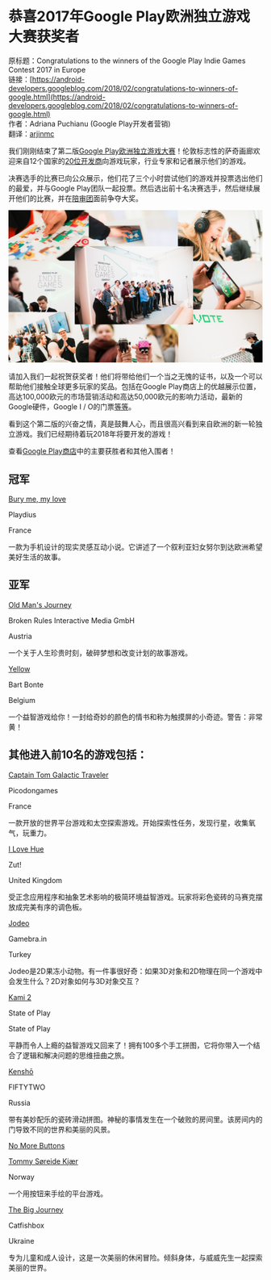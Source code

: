 # 恭喜2017年Google Play欧洲独立游戏大赛获奖者

原标题：Congratulations to the winners of the Google Play Indie Games Contest 2017 in Europe  
链接：[https://android-developers.googleblog.com/2018/02/congratulations-to-winners-of-google.html](https://android-developers.googleblog.com/2018/02/congratulations-to-winners-of-google.html)  
作者：Adriana Puchianu (Google Play开发者营销)  
翻译：[arjinmc](https://github.com/arjinmc)  

我们刚刚结束了第二版[Google Play欧洲独立游戏大赛](https://events.withgoogle.com/indie-games-contest-2017/)！伦敦标志性的萨奇画廊欢迎来自12个国家的[20位开发商](https://android-developers.googleblog.com/2018/01/meet-finalists-of-google-play-indie.html)向游戏玩家，行业专家和记者展示他们的游戏。

决赛选手的比赛已向公众展示，他们花了三个小时尝试他们的游戏并投票选出他们的最爱，并与Google Play团队一起投票。然后选出前十名决赛选手，然后继续展开他们的比赛，并在[陪审团](https://events.withgoogle.com/indie-games-contest-2017/jury/#content)面前争夺大奖。

![img](../images/2018.2.13.jpg)  

请加入我们一起祝贺获奖者！他们将带给他们一个当之无愧的证书，以及一个可以帮助他们接触全球更多玩家的奖品。包括在Google Play商店上的优越展示位置，高达100,000欧元的市场营销活动和高达50,000欧元的影响力活动，最新的Google硬件，Google I / O的门票[等等](https://events.withgoogle.com/indie-games-contest-2017/prizes/#content)。

看到这个第二版的兴奋之情，真是鼓舞人心，而且很高兴看到来自欧洲的新一轮独立游戏。我们已经期待着玩2018年将要开发的游戏！

查看[Google Play商店](https://play.google.com/store/apps/editorial_collection/promotion_topic_3002f6a_indie_games_contest_europe_2017_tp?e=-EnableAppDetailsPageRedesign)中的主要获胜者和其他入围者！

## 冠军

[Bury me, my love](https://play.google.com/store/apps/details?id=com.plug_in_digital.emma)

Playdius

France

一款为手机设计的现实灵感互动小说。它讲述了一个叙利亚妇女努尔到达欧洲希望美好生活的故事。

## 亚军

[Old Man's Journey](https://play.google.com/store/apps/details?id=es.brokenrul.oldmansjourney)

Broken Rules Interactive Media GmbH

Austria

一个关于人生珍贵时刻，破碎梦想和改变计划的故事游戏。


[Yellow](https://play.google.com/store/apps/details?id=air.com.bartbonte.yellow)

Bart Bonte

Belgium

一个益智游戏给你！一封给奇妙的颜色的情书和称为触摸屏的小奇迹。警告：非常黄！

## 其他进入前10名的游戏包括：

[Captain Tom Galactic Traveler](https://play.google.com/store/apps/details?id=com.picodongames.CaptainTomGT)

Picodongames

France

一款开放的世界平台游戏和太空探索游戏。开始探索性任务，发现行星，收集氧气，玩重力。


[I Love Hue](https://play.google.com/store/apps/details?id=com.zutgames.ilovehue)

Zut!

United Kingdom

受正念应用程序和抽象艺术影响的极简环境益智游戏。玩家将彩色瓷砖的马赛克摆放成完美有序的调色板。


[Jodeo](https://play.google.com/store/apps/details?id=air.com.gamebrain.jodeo)

Gamebra.in

Turkey

Jodeo是2D果冻小动物。有一件事很好奇：如果3D对象和2D物理在同一个游戏中会发生什么？2D对象如何与3D对象交互？


[Kami 2](https://play.google.com/store/apps/details?id=com.stateofplaygames.kami2)

State of Play

State of Play

平静而令人上瘾的益智游戏又回来了！拥有100多个手工拼图，它将你带入一个结合了逻辑和解决问题的思维扭曲之旅。


[Kenshō](https://play.google.com/store/apps/details?id=com.fiftytwo.kensho_android)

FIFTYTWO

Russia

带有美妙配乐的瓷砖滑动拼图。神秘的事情发生在一个破败的房间里。该房间内的门导致不同的世界和美丽的风景。


[No More Buttons](https://play.google.com/store/apps/details?id=com.tommysoereide.NoMoreButtons&e=-EnableAppDetailsPageRedesign)

[Tommy Søreide Kjær](https://play.google.com/store/apps/developer?id=Tommy+S%C3%B8reide+Kj%C3%A6r)

Norway

一个用按钮来手绘的平台游戏。


[The Big Journey](https://play.google.com/store/apps/details?id=com.armorgames.thebigjourney.android)

Catfishbox

Ukraine

专为儿童和成人设计，这是一次美丽的休闲冒险。倾斜身体，与威威先生一起探索美丽的世界。